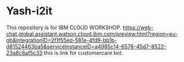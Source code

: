 # Yash-i2it
This repository is for IBM CLOUD WORKSHOP.
https://web-chat.global.assistant.watson.cloud.ibm.com/preview.html?region=eu-gb&integrationID=2f1f55ed-581e-4fd9-bb1b-d81524463ba5&serviceInstanceID=a4985c14-6578-45d7-8522-23a8c8af5c33
this is link for customercare bot.
